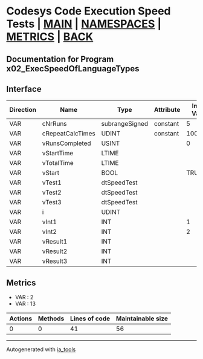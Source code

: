 # Codesys Code Execution Speed Tests | [MAIN] | [NAMESPACES] | [METRICS] | [BACK]  

## Documentation for Program x02_ExecSpeedOfLanguageTypes  

## Interface  

| Direction | Name | Type | Attribute | Initial Value | Documentation |
| --------- | ---- | ---- | --------- | ------------- | ------------- |
| VAR | cNrRuns | subrangeSigned | constant | 5 |  |  
| VAR | cRepeatCalcTimes | UDINT | constant | 1000000 | 1 Million times |  
| VAR | vRunsCompleted | USINT |  | 0 |  |  
| VAR | vStartTime | LTIME |  |  |  |  
| VAR | vTotalTime | LTIME |  |  |  |  
| VAR | vStart | BOOL |  | TRUE |  |  
| VAR | vTest1 | dtSpeedTest |  |  |  |  
| VAR | vTest2 | dtSpeedTest |  |  |  |  
| VAR | vTest3 | dtSpeedTest |  |  |  |  
| VAR | i | UDINT |  |  |  |  
| VAR | vInt1 | INT |  | 1 | Test vars |  
| VAR | vInt2 | INT |  | 2 |  |  
| VAR | vResult1 | INT |  |  |  |  
| VAR | vResult2 | INT |  |  |  |  
| VAR | vResult3 | INT |  |  |  |  


## Metrics  

- VAR : 2
- VAR : 13

| Actions | Methods | Lines of code | Maintainable size |
| ------- | ------- | ------------- | ----------------- |
| 0 | 0 | 41 | 56 |

---
Autogenerated with [ia_tools](https://github.com/tkucic/ia_tools)  

[MAIN]: ../../../../index.md
[NAMESPACES]: ../../nsList.md
[METRICS]: ../../../metrics.md
[BACK]: ../nsMain.md
